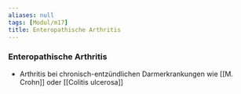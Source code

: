 ```yaml
---
aliases: null
tags: [Modul/m17]
title: Enteropathische Arthritis
---
```

### Enteropathische Arthritis 
- Arthritis bei chronisch-entzündlichen Darmerkrankungen wie [[M. Crohn]] oder [[Colitis ulcerosa]]